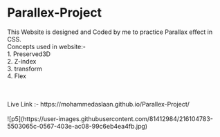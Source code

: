 # Parallex-Project
This Website is designed and Coded by me to practice Parallax effect in CSS. <br/>
Concepts used in website:- <br/>
      1. Preserved3D <br/>
      2. Z-index <br/>
      3. transform <br/>
      4. Flex <br/>
  
  <br/>
  <br/>
Live Link :- https://mohammedaslaan.github.io/Parallex-Project/


<br/>
<br/>
![p5](https://user-images.githubusercontent.com/81412984/216104783-5503065c-0567-403e-ac08-99c6eb4ea4fb.jpg)


